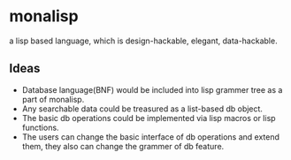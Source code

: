 # monalisp
a lisp based language, which is design-hackable, elegant, data-hackable.


## Ideas
- Database language(BNF) would be included into lisp grammer tree as a part of monalisp.
- Any searchable data could be treasured as a list-based db object.
- The basic db operations could be implemented via lisp macros or lisp functions.
- The users can change the basic interface of db operations and extend them, they also can change the grammer of db feature.

